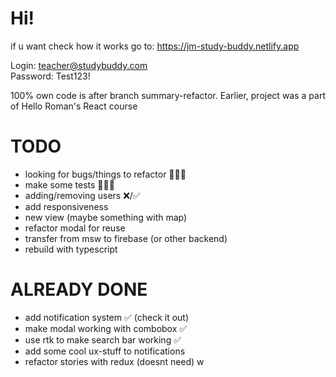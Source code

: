 # Hi!

if u want check how it works go to: https://jm-study-buddy.netlify.app

Login: teacher@studybuddy.com  
Password: Test123!

100% own code is after branch summary-refactor. Earlier, project was a part of Hello Roman's React course

# TODO

- looking for bugs/things to refactor 👨🏻‍💻
- make some tests 👨🏻‍💻
- adding/removing users ❌/✅
- add responsiveness
- new view (maybe something with map)
- refactor modal for reuse
- transfer from msw to firebase (or other backend)
- rebuild with typescript

# ALREADY DONE

- add notification system ✅ (check it out)
- make modal working with combobox ✅
- use rtk to make search bar working ✅
- add some cool ux-stuff to notifications
- refactor stories with redux (doesnt need)
  w
